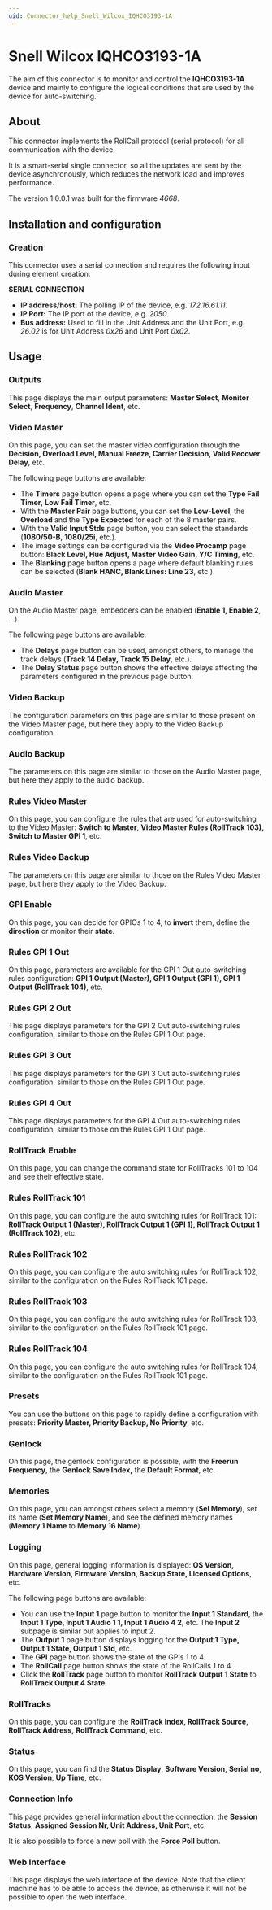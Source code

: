 ```yaml
---
uid: Connector_help_Snell_Wilcox_IQHCO3193-1A
---
```


# Snell Wilcox IQHCO3193-1A

The aim of this connector is to monitor and control the **IQHCO3193-1A** device and mainly to configure the logical conditions that are used by the device for auto-switching.

## About

This connector implements the RollCall protocol (serial protocol) for all communication with the device.

It is a smart-serial single connector, so all the updates are sent by the device asynchronously, which reduces the network load and improves performance.

The version 1.0.0.1 was built for the firmware *4668*.

## Installation and configuration

### Creation

This connector uses a serial connection and requires the following input during element creation:

**SERIAL CONNECTION**

- **IP address/host**: The polling IP of the device, e.g. *172.16.61.11*.
- **IP Port:** The IP port of the device, e.g. *2050*.
- **Bus address:** Used to fill in the Unit Address and the Unit Port, e.g. *26.02* is for Unit Address *0x26* and Unit Port *0x02*.

## Usage

### Outputs

This page displays the main output parameters: **Master Select**, **Monitor Select**, **Frequency**, **Channel Ident**, etc.

### Video Master

On this page, you can set the master video configuration through the **Decision, Overload Level, Manual Freeze, Carrier Decision, Valid Recover Delay**, etc.

The following page buttons are available:

- The **Timers** page button opens a page where you can set the **Type Fail Timer,** **Low Fail Timer**, etc.
- With the **Master Pair** page buttons, you can set the **Low-Level**, the **Overload** and the **Type Expected** for each of the 8 master pairs.
- With the **Valid Input Stds** page button, you can select the standards (**1080/50-B**, **1080/25i**, etc.).
- The image settings can be configured via the **Video Procamp** page button: **Black Level, Hue Adjust, Master Video Gain, Y/C Timing**, etc.
- The **Blanking** page button opens a page where default blanking rules can be selected (**Blank HANC, Blank Lines: Line 23**, etc.).

### Audio Master

On the Audio Master page, embedders can be enabled (**Enable 1, Enable 2**, ...).

The following page buttons are available:

- The **Delays** page button can be used, amongst others, to manage the track delays (**Track 14 Delay,** **Track 15 Delay**, etc.).
- The **Delay Status** page button shows the effective delays affecting the parameters configured in the previous page button.

### Video Backup

The configuration parameters on this page are similar to those present on the Video Master page, but here they apply to the Video Backup configuration.

### Audio Backup

The parameters on this page are similar to those on the Audio Master page, but here they apply to the audio backup.

### Rules Video Master

On this page, you can configure the rules that are used for auto-switching to the Video Master: **Switch to Master**, **Video Master Rules (RollTrack 103), Switch to Master GPI 1**, etc.

### Rules Video Backup

The parameters on this page are similar to those on the Rules Video Master page, but here they apply to the Video Backup.

### GPI Enable

On this page, you can decide for GPIOs 1 to 4, to **invert** them, define the **direction** or monitor their **state**.

### Rules GPI 1 Out

On this page, parameters are available for the GPI 1 Out auto-switching rules configuration: **GPI 1 Output (Master), GPI 1 Output (GPI 1), GPI 1 Output (RollTrack 104)**, etc.

### Rules GPI 2 Out

This page displays parameters for the GPI 2 Out auto-switching rules configuration, similar to those on the Rules GPI 1 Out page.

### Rules GPI 3 Out

This page displays parameters for the GPI 3 Out auto-switching rules configuration, similar to those on the Rules GPI 1 Out page.

### Rules GPI 4 Out

This page displays parameters for the GPI 4 Out auto-switching rules configuration, similar to those on the Rules GPI 1 Out page.

### RollTrack Enable

On this page, you can change the command state for RollTracks 101 to 104 and see their effective state.

### Rules RollTrack 101

On this page, you can configure the auto switching rules for RollTrack 101: **RollTrack Output 1 (Master), RollTrack Output 1 (GPI 1), RollTrack Output 1 (RollTrack 102)**, etc.

### Rules RollTrack 102

On this page, you can configure the auto switching rules for RollTrack 102, similar to the configuration on the Rules RollTrack 101 page.

### Rules RollTrack 103

On this page, you can configure the auto switching rules for RollTrack 103, similar to the configuration on the Rules RollTrack 101 page.

### Rules RollTrack 104

On this page, you can configure the auto switching rules for RollTrack 104, similar to the configuration on the Rules RollTrack 101 page.

### Presets

You can use the buttons on this page to rapidly define a configuration with presets: **Priority Master, Priority Backup, No Priority**, etc.

### Genlock

On this page, the genlock configuration is possible, with the **Freerun Frequency**, the **Genlock Save Index,** the **Default Format**, etc.

### Memories

On this page, you can amongst others select a memory (**Sel Memory**), set its name (**Set Memory Name**), and see the defined memory names (**Memory 1 Name** to **Memory 16 Name**).

### Logging

On this page, general logging information is displayed: **OS Version, Hardware Version, Firmware Version, Backup State, Licensed Options**, etc.

The following page buttons are available:

- You can use the **Input 1** page button to monitor the **Input 1 Standard**, the **Input 1 Type, Input 1 Audio 1 1, Input 1 Audio 4 2**, etc. The **Input 2** subpage is similar but applies to input 2.
- The **Output 1** page button displays logging for the **Output 1 Type, Output 1 State, Output 1 Std**, etc.
- The **GPI** page button shows the state of the GPIs 1 to 4.
- The **RollCall** page button shows the state of the RollCalls 1 to 4.
- Click the **RollTrack** page button to monitor **RollTrack Output 1** **State** to **RollTrack Output 4 State**.

### RollTracks

On this page, you can configure the **RollTrack Index, RollTrack Source, RollTrack Address,** **RollTrack Command**, etc.

### Status

On this page, you can find the **Status Display**, **Software Version**, **Serial no**, **KOS Version**, **Up Time**, etc.

### Connection Info

This page provides general information about the connection: the **Session Status**, **Assigned Session Nr, Unit Address, Unit Port**, etc.

It is also possible to force a new poll with the **Force Poll** button.

### Web Interface

This page displays the web interface of the device. Note that the client machine has to be able to access the device, as otherwise it will not be possible to open the web interface.
